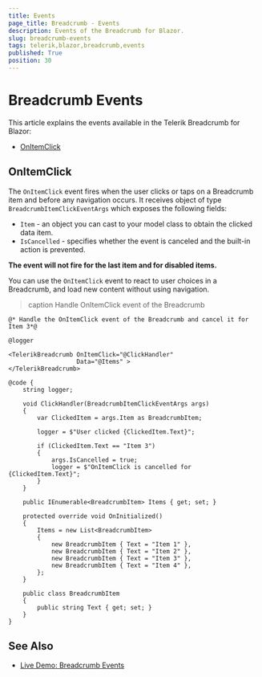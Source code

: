 ```yaml
---
title: Events
page_title: Breadcrumb - Events
description: Events of the Breadcrumb for Blazor.
slug: breadcrumb-events
tags: telerik,blazor,breadcrumb,events
published: True
position: 30
---
```



# Breadcrumb Events

This article explains the events available in the Telerik Breadcrumb for Blazor:

* [OnItemClick](#onitemclick)

## OnItemClick

The `OnItemClick` event fires when the user clicks or taps on a Breadcrumb item and before any navigation occurs. It receives object of type `BreadcrumbItemClickEventArgs` which exposes the following fields:

* `Item` - an object you can cast to your model class to obtain the clicked data item.
* `IsCancelled` - specifies whether the event is canceled and the built-in action is prevented.

**The event will not fire for the last item and for disabled items.**

You can use the `OnItemClick` event to react to user choices in a Breadcrumb, and load new content without using navigation.

>caption Handle OnItemClick event of the Breadcrumb

````CSHTML
@* Handle the OnItemClick event of the Breadcrumb and cancel it for Item 3*@

@logger

<TelerikBreadcrumb OnItemClick="@ClickHandler"
                   Data="@Items" >
</TelerikBreadcrumb>

@code {
    string logger;

    void ClickHandler(BreadcrumbItemClickEventArgs args)
    {
        var ClickedItem = args.Item as BreadcrumbItem;

        logger = $"User clicked {ClickedItem.Text}";

        if (ClickedItem.Text == "Item 3")
        {
            args.IsCancelled = true;
            logger = $"OnItemClick is cancelled for {ClickedItem.Text}";
        }
    }

    public IEnumerable<BreadcrumbItem> Items { get; set; }

    protected override void OnInitialized()
    {
        Items = new List<BreadcrumbItem>
        {
            new BreadcrumbItem { Text = "Item 1" },
            new BreadcrumbItem { Text = "Item 2" },
            new BreadcrumbItem { Text = "Item 3" },
            new BreadcrumbItem { Text = "Item 4" },
        };
    }

    public class BreadcrumbItem
    {
        public string Text { get; set; }
    }
}
````


## See Also

* [Live Demo: Breadcrumb Events](https://demos.telerik.com/blazor-ui/breadcrumb/events)
